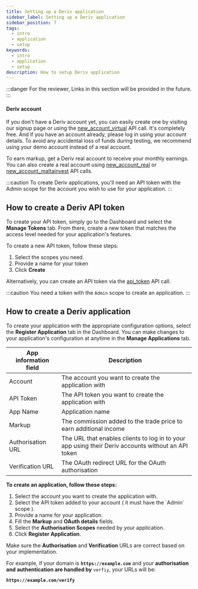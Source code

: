 ```yaml
---
title: Setting up a Deriv application
sidebar_label: Setting up a Deriv application
sidebar_position: 7
tags:
  - intro
  - application
  - setup
keywords:
  - intro
  - application
  - setup
description: How to setup Deriv application
---
```


:::danger
For the reviewer, Links in this section will be provided in the future.
:::

#### Deriv account

If you don't have a Deriv account yet, you can easily create one by visiting our signup page or using the <a href="/api-explorer#new_account_virtual" target="_blank" rel="noopener noreferrer">new_account_virtual</a> API call. It's completely free. And if you have an account already, please log in using your account details. To avoid any accidental loss of funds during testing, we recommend using your demo account instead of a real account.

To earn markup, get a Deriv real account to receive your monthly earnings. You can also create a real account using <a href="/api-explorer#new_account_real" target="_blank" rel="noopener noreferrer">new_account_real</a> or <a href="/api-explorer#new_account_maltainvest" target="_blank" rel="noopener noreferrer">new_account_maltainvest</a> API calls.

:::caution
To create Deriv applications, you'll need an API token with the Admin scope for the account you wish to use for your application.
:::

## How to create a Deriv API token

To create your API token, simply go to the Dashboard and select the **Manage Tokens** tab. From there, create a new token that matches the access level needed for your application's features.

To create a new API token, follow these steps:

1. Select the scopes you need.
2. Provide a name for your token
3. Click **Create**

Alternatively, you can create an API token via the <a href="/api-explorer#api_token" target="_blank" rel="noopener noreferrer">api_token</a> API call.

:::caution
You need a token with the `Admin` scope to create an application.
:::

## How to create a Deriv application

To create your application with the appropriate configuration options, select the **Register Application** tab in the Dashboard. You can make changes to your application's configuration at anytime in the **Manage Applications** tab.

| App information field | Description                                                                                        |
| --------------------- | -------------------------------------------------------------------------------------------------- |
| Account               | The account you want to create the application with                                                |
| API Token             | The API token you want to create the application with                                              |
| App Name              | Application name                                                                                   |
| Markup                | The commission added to the trade price to earn additional income                                  |
| Authorisation URL     | The URL that enables clients to log in to your app using their Deriv accounts without an API token |
| Verification URL      | The OAuth redirect URL for the OAuth authorisation                                                 |

**To create an application, follow these steps:**

1. Select the account you want to create the application with.
2. Select the API token added to your account ( it must have the \`Admin\` scope ).
3. Provide a name for your application.
4. Fill the **Markup** and **OAuth details** fields.
5. Select the **Authorisation Scopes** needed by your application.
6. Click **Register Application**.

Make sure the **Authorisation** and **Verification** URLs are correct based on your implementation.

For example, if your domain is **`https://example.com`** and your **authorisation and authentication are handled by** `verfiy`, your URLs will be:

**`https://example.com/verify`**
